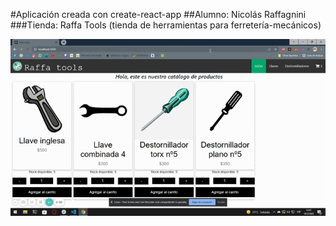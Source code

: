 #Aplicación creada con create-react-app
##Alumno: Nicolás Raffagnini
###Tienda: Raffa Tools (tienda de herramientas para ferretería-mecánicos)

![VideoGif](public/proyecto.gif)
